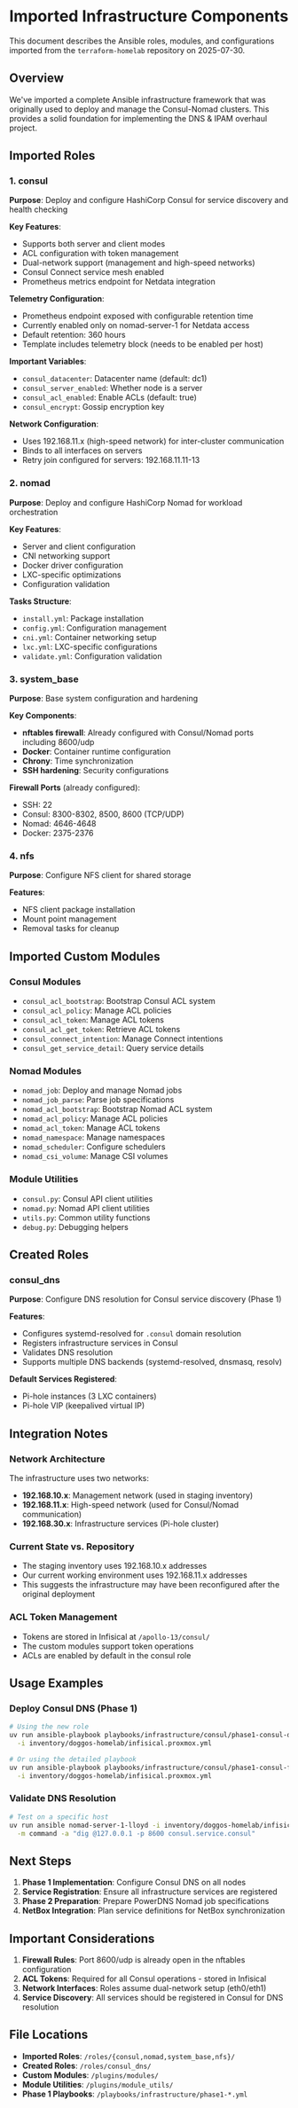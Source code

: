 # Imported Infrastructure Components

This document describes the Ansible roles, modules, and configurations imported from the `terraform-homelab` repository on 2025-07-30.

## Overview

We've imported a complete Ansible infrastructure framework that was originally used to deploy and manage the Consul-Nomad clusters. This provides a solid foundation for implementing the DNS & IPAM overhaul project.

## Imported Roles

### 1. consul

**Purpose**: Deploy and configure HashiCorp Consul for service discovery and health checking

**Key Features**:

- Supports both server and client modes
- ACL configuration with token management
- Dual-network support (management and high-speed networks)
- Consul Connect service mesh enabled
- Prometheus metrics endpoint for Netdata integration

**Telemetry Configuration**:

- Prometheus endpoint exposed with configurable retention time
- Currently enabled only on nomad-server-1 for Netdata access
- Default retention: 360 hours
- Template includes telemetry block (needs to be enabled per host)

**Important Variables**:

- `consul_datacenter`: Datacenter name (default: dc1)
- `consul_server_enabled`: Whether node is a server
- `consul_acl_enabled`: Enable ACLs (default: true)
- `consul_encrypt`: Gossip encryption key

**Network Configuration**:

- Uses 192.168.11.x (high-speed network) for inter-cluster communication
- Binds to all interfaces on servers
- Retry join configured for servers: 192.168.11.11-13

### 2. nomad

**Purpose**: Deploy and configure HashiCorp Nomad for workload orchestration

**Key Features**:

- Server and client configuration
- CNI networking support
- Docker driver configuration
- LXC-specific optimizations
- Configuration validation

**Tasks Structure**:

- `install.yml`: Package installation
- `config.yml`: Configuration management
- `cni.yml`: Container networking setup
- `lxc.yml`: LXC-specific configurations
- `validate.yml`: Configuration validation

### 3. system_base

**Purpose**: Base system configuration and hardening

**Key Components**:

- **nftables firewall**: Already configured with Consul/Nomad ports including 8600/udp
- **Docker**: Container runtime configuration
- **Chrony**: Time synchronization
- **SSH hardening**: Security configurations

**Firewall Ports** (already configured):

- SSH: 22
- Consul: 8300-8302, 8500, 8600 (TCP/UDP)
- Nomad: 4646-4648
- Docker: 2375-2376

### 4. nfs

**Purpose**: Configure NFS client for shared storage

**Features**:

- NFS client package installation
- Mount point management
- Removal tasks for cleanup

## Imported Custom Modules

### Consul Modules

- `consul_acl_bootstrap`: Bootstrap Consul ACL system
- `consul_acl_policy`: Manage ACL policies
- `consul_acl_token`: Manage ACL tokens
- `consul_acl_get_token`: Retrieve ACL tokens
- `consul_connect_intention`: Manage Connect intentions
- `consul_get_service_detail`: Query service details

### Nomad Modules

- `nomad_job`: Deploy and manage Nomad jobs
- `nomad_job_parse`: Parse job specifications
- `nomad_acl_bootstrap`: Bootstrap Nomad ACL system
- `nomad_acl_policy`: Manage ACL policies
- `nomad_acl_token`: Manage ACL tokens
- `nomad_namespace`: Manage namespaces
- `nomad_scheduler`: Configure schedulers
- `nomad_csi_volume`: Manage CSI volumes

### Module Utilities

- `consul.py`: Consul API client utilities
- `nomad.py`: Nomad API client utilities
- `utils.py`: Common utility functions
- `debug.py`: Debugging helpers

## Created Roles

### consul_dns

**Purpose**: Configure DNS resolution for Consul service discovery (Phase 1)

**Features**:

- Configures systemd-resolved for `.consul` domain resolution
- Registers infrastructure services in Consul
- Validates DNS resolution
- Supports multiple DNS backends (systemd-resolved, dnsmasq, resolv)

**Default Services Registered**:

- Pi-hole instances (3 LXC containers)
- Pi-hole VIP (keepalived virtual IP)

## Integration Notes

### Network Architecture

The infrastructure uses two networks:

- **192.168.10.x**: Management network (used in staging inventory)
- **192.168.11.x**: High-speed network (used for Consul/Nomad communication)
- **192.168.30.x**: Infrastructure services (Pi-hole cluster)

### Current State vs. Repository

- The staging inventory uses 192.168.10.x addresses
- Our current working environment uses 192.168.11.x addresses
- This suggests the infrastructure may have been reconfigured after the original deployment

### ACL Token Management

- Tokens are stored in Infisical at `/apollo-13/consul/`
- The custom modules support token operations
- ACLs are enabled by default in the consul role

## Usage Examples

### Deploy Consul DNS (Phase 1)

```bash
# Using the new role
uv run ansible-playbook playbooks/infrastructure/consul/phase1-consul-dns.yml \
  -i inventory/doggos-homelab/infisical.proxmox.yml

# Or using the detailed playbook
uv run ansible-playbook playbooks/infrastructure/consul/phase1-consul-foundation.yml \
  -i inventory/doggos-homelab/infisical.proxmox.yml
```

### Validate DNS Resolution

```bash
# Test on a specific host
uv run ansible nomad-server-1-lloyd -i inventory/doggos-homelab/infisical.proxmox.yml \
  -m command -a "dig @127.0.0.1 -p 8600 consul.service.consul"
```

## Next Steps

1. **Phase 1 Implementation**: Configure Consul DNS on all nodes
2. **Service Registration**: Ensure all infrastructure services are registered
3. **Phase 2 Preparation**: Prepare PowerDNS Nomad job specifications
4. **NetBox Integration**: Plan service definitions for NetBox synchronization

## Important Considerations

1. **Firewall Rules**: Port 8600/udp is already open in the nftables configuration
2. **ACL Tokens**: Required for all Consul operations - stored in Infisical
3. **Network Interfaces**: Roles assume dual-network setup (eth0/eth1)
4. **Service Discovery**: All services should be registered in Consul for DNS resolution

## File Locations

- **Imported Roles**: `/roles/{consul,nomad,system_base,nfs}/`
- **Created Roles**: `/roles/consul_dns/`
- **Custom Modules**: `/plugins/modules/`
- **Module Utilities**: `/plugins/module_utils/`
- **Phase 1 Playbooks**: `/playbooks/infrastructure/phase1-*.yml`
